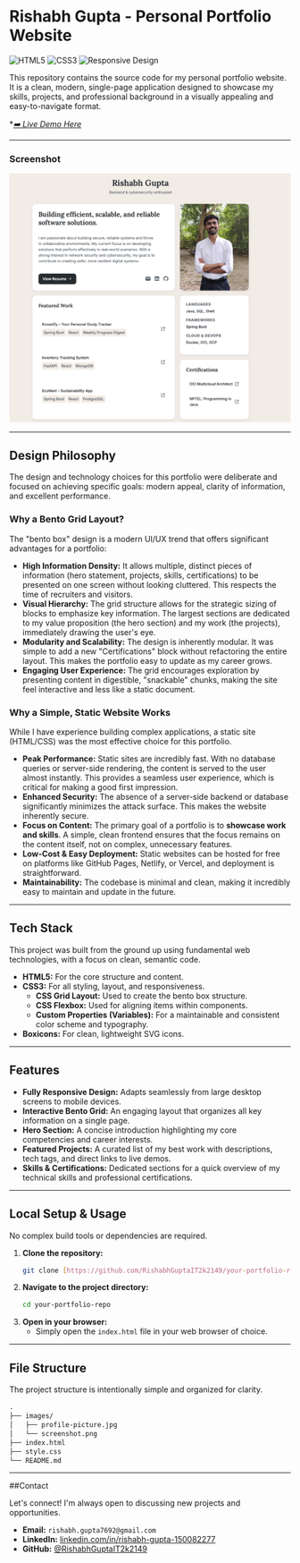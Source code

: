 # Rishabh Gupta - Personal Portfolio Website

![HTML5](https://img.shields.io/badge/HTML5-E34F26?style=for-the-badge&logo=html5&logoColor=white)
![CSS3](https://img.shields.io/badge/CSS3-1572B6?style=for-the-badge&logo=css3&logoColor=white)
![Responsive Design](https://img.shields.io/badge/Responsive-Design-blueviolet?style=for-the-badge)

This repository contains the source code for my personal portfolio website. It is a clean, modern, single-page application designed to showcase my skills, projects, and professional background in a visually appealing and easy-to-navigate format.

**[➡️ Live Demo Here]( https://rishabhgupta49.netlify.app)*

---

### Screenshot

![A screenshot of the portfolio website showing a bento box layout with sections for hero statement, profile picture, projects, skills, and certifications.](./images/screenshot.png) 

---

## Design Philosophy

The design and technology choices for this portfolio were deliberate and focused on achieving specific goals: modern appeal, clarity of information, and excellent performance.

### Why a Bento Grid Layout?

The "bento box" design is a modern UI/UX trend that offers significant advantages for a portfolio:

* **High Information Density:** It allows multiple, distinct pieces of information (hero statement, projects, skills, certifications) to be presented on one screen without looking cluttered. This respects the time of recruiters and visitors.
* **Visual Hierarchy:** The grid structure allows for the strategic sizing of blocks to emphasize key information. The largest sections are dedicated to my value proposition (the hero section) and my work (the projects), immediately drawing the user's eye.
* **Modularity and Scalability:** The design is inherently modular. It was simple to add a new "Certifications" block without refactoring the entire layout. This makes the portfolio easy to update as my career grows.
* **Engaging User Experience:** The grid encourages exploration by presenting content in digestible, "snackable" chunks, making the site feel interactive and less like a static document.

### Why a Simple, Static Website Works

While I have experience building complex applications, a static site (HTML/CSS) was the most effective choice for this portfolio.

* **Peak Performance:** Static sites are incredibly fast. With no database queries or server-side rendering, the content is served to the user almost instantly. This provides a seamless user experience, which is critical for making a good first impression.
* **Enhanced Security:** The absence of a server-side backend or database significantly minimizes the attack surface. This makes the website inherently secure.
* **Focus on Content:** The primary goal of a portfolio is to **showcase work and skills**. A simple, clean frontend ensures that the focus remains on the content itself, not on complex, unnecessary features.
* **Low-Cost & Easy Deployment:** Static websites can be hosted for free on platforms like GitHub Pages, Netlify, or Vercel, and deployment is straightforward.
* **Maintainability:** The codebase is minimal and clean, making it incredibly easy to maintain and update in the future.

---

##  Tech Stack

This project was built from the ground up using fundamental web technologies, with a focus on clean, semantic code.

* **HTML5:** For the core structure and content.
* **CSS3:** For all styling, layout, and responsiveness.
    * **CSS Grid Layout:** Used to create the bento box structure.
    * **CSS Flexbox:** Used for aligning items within components.
    * **Custom Properties (Variables):** For a maintainable and consistent color scheme and typography.
* **Boxicons:** For clean, lightweight SVG icons.

---

## Features

* **Fully Responsive Design:** Adapts seamlessly from large desktop screens to mobile devices.
* **Interactive Bento Grid:** An engaging layout that organizes all key information on a single page.
* **Hero Section:** A concise introduction highlighting my core competencies and career interests.
* **Featured Projects:** A curated list of my best work with descriptions, tech tags, and direct links to live demos.
* **Skills & Certifications:** Dedicated sections for a quick overview of my technical skills and professional certifications.

---

## Local Setup & Usage

No complex build tools or dependencies are required.

1.  **Clone the repository:**
    ```bash
    git clone [https://github.com/RishabhGuptaIT2k2149/your-portfolio-repo.git](https://github.com/RishabhGuptaIT2k2149/your-portfolio-repo.git)
    ```
2.  **Navigate to the project directory:**
    ```bash
    cd your-portfolio-repo
    ```
3.  **Open in your browser:**
    * Simply open the `index.html` file in your web browser of choice.

---

##  File Structure

The project structure is intentionally simple and organized for clarity.

```
.
├── images/
│   ├── profile-picture.jpg
│   └── screenshot.png
├── index.html
├── style.css
└── README.md
```

---

##Contact

Let's connect! I'm always open to discussing new projects and opportunities.

* **Email:** `rishabh.gupta7692@gmail.com`
* **LinkedIn:** [linkedin.com/in/rishabh-gupta-150082277](https://www.linkedin.com/in/rishabh-gupta-150082277/)
* **GitHub:** [@RishabhGuptaIT2k2149](https://github.com/RishabhGuptaIT2k2149)
